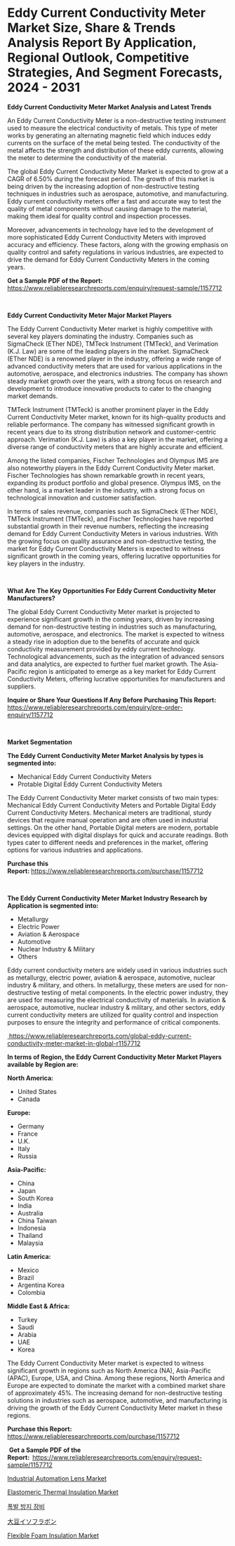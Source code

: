 <p><h1>Eddy Current Conductivity Meter Market Size, Share & Trends Analysis Report By Application, Regional Outlook, Competitive Strategies, And Segment Forecasts, 2024 - 2031</h1></p><p><strong>Eddy Current Conductivity Meter Market Analysis and Latest Trends</strong></p>
<p><p>An Eddy Current Conductivity Meter is a non-destructive testing instrument used to measure the electrical conductivity of metals. This type of meter works by generating an alternating magnetic field which induces eddy currents on the surface of the metal being tested. The conductivity of the metal affects the strength and distribution of these eddy currents, allowing the meter to determine the conductivity of the material.</p><p>The global Eddy Current Conductivity Meter Market is expected to grow at a CAGR of 6.50% during the forecast period. The growth of this market is being driven by the increasing adoption of non-destructive testing techniques in industries such as aerospace, automotive, and manufacturing. Eddy current conductivity meters offer a fast and accurate way to test the quality of metal components without causing damage to the material, making them ideal for quality control and inspection processes.</p><p>Moreover, advancements in technology have led to the development of more sophisticated Eddy Current Conductivity Meters with improved accuracy and efficiency. These factors, along with the growing emphasis on quality control and safety regulations in various industries, are expected to drive the demand for Eddy Current Conductivity Meters in the coming years.</p></p>
<p><strong>Get a Sample PDF of the Report:&nbsp;</strong> <a href="https://www.reliableresearchreports.com/enquiry/request-sample/1157712">https://www.reliableresearchreports.com/enquiry/request-sample/1157712</a></p>
<p>&nbsp;</p>
<p><strong>Eddy Current Conductivity Meter Major Market Players</strong></p>
<p><p>The Eddy Current Conductivity Meter market is highly competitive with several key players dominating the industry. Companies such as SigmaCheck (ETher NDE), TMTeck Instrument (TMTeck), and Verimation (K.J. Law) are some of the leading players in the market. SigmaCheck (ETher NDE) is a renowned player in the industry, offering a wide range of advanced conductivity meters that are used for various applications in the automotive, aerospace, and electronics industries. The company has shown steady market growth over the years, with a strong focus on research and development to introduce innovative products to cater to the changing market demands.</p><p>TMTeck Instrument (TMTeck) is another prominent player in the Eddy Current Conductivity Meter market, known for its high-quality products and reliable performance. The company has witnessed significant growth in recent years due to its strong distribution network and customer-centric approach. Verimation (K.J. Law) is also a key player in the market, offering a diverse range of conductivity meters that are highly accurate and efficient.</p><p>Among the listed companies, Fischer Technologies and Olympus IMS are also noteworthy players in the Eddy Current Conductivity Meter market. Fischer Technologies has shown remarkable growth in recent years, expanding its product portfolio and global presence. Olympus IMS, on the other hand, is a market leader in the industry, with a strong focus on technological innovation and customer satisfaction.</p><p>In terms of sales revenue, companies such as SigmaCheck (ETher NDE), TMTeck Instrument (TMTeck), and Fischer Technologies have reported substantial growth in their revenue numbers, reflecting the increasing demand for Eddy Current Conductivity Meters in various industries. With the growing focus on quality assurance and non-destructive testing, the market for Eddy Current Conductivity Meters is expected to witness significant growth in the coming years, offering lucrative opportunities for key players in the industry.</p></p>
<p>&nbsp;</p>
<p><strong>What Are The Key Opportunities For Eddy Current Conductivity Meter Manufacturers?</strong></p>
<p><p>The global Eddy Current Conductivity Meter market is projected to experience significant growth in the coming years, driven by increasing demand for non-destructive testing in industries such as manufacturing, automotive, aerospace, and electronics. The market is expected to witness a steady rise in adoption due to the benefits of accurate and quick conductivity measurement provided by eddy current technology. Technological advancements, such as the integration of advanced sensors and data analytics, are expected to further fuel market growth. The Asia-Pacific region is anticipated to emerge as a key market for Eddy Current Conductivity Meters, offering lucrative opportunities for manufacturers and suppliers.</p></p>
<p><strong>Inquire or Share Your Questions If Any Before Purchasing This Report:</strong> <a href="https://www.reliableresearchreports.com/enquiry/pre-order-enquiry/1157712">https://www.reliableresearchreports.com/enquiry/pre-order-enquiry/1157712</a></p>
<p>&nbsp;</p>
<p><strong>Market Segmentation</strong></p>
<p><strong>The Eddy Current Conductivity Meter Market Analysis by types is segmented into:</strong></p>
<p><ul><li>Mechanical Eddy Current Conductivity Meters</li><li>Protable Digital Eddy Current Conductivity Meters</li></ul></p>
<p><p>The Eddy Current Conductivity Meter market consists of two main types: Mechanical Eddy Current Conductivity Meters and Portable Digital Eddy Current Conductivity Meters. Mechanical meters are traditional, sturdy devices that require manual operation and are often used in industrial settings. On the other hand, Portable Digital meters are modern, portable devices equipped with digital displays for quick and accurate readings. Both types cater to different needs and preferences in the market, offering options for various industries and applications.</p></p>
<p><strong>Purchase this Report:&nbsp;</strong><a href="https://www.reliableresearchreports.com/purchase/1157712">https://www.reliableresearchreports.com/purchase/1157712</a></p>
<p>&nbsp;</p>
<p><strong>The Eddy Current Conductivity Meter Market Industry Research by Application is segmented into:</strong></p>
<p><ul><li>Metallurgy</li><li>Electric Power</li><li>Aviation & Aerospace</li><li>Automotive</li><li>Nuclear Industry & Military</li><li>Others</li></ul></p>
<p><p>Eddy current conductivity meters are widely used in various industries such as metallurgy, electric power, aviation & aerospace, automotive, nuclear industry & military, and others. In metallurgy, these meters are used for non-destructive testing of metal components. In the electric power industry, they are used for measuring the electrical conductivity of materials. In aviation & aerospace, automotive, nuclear industry & military, and other sectors, eddy current conductivity meters are utilized for quality control and inspection purposes to ensure the integrity and performance of critical components.</p></p>
<p><a href="https://www.reliableresearchreports.com/global-eddy-current-conductivity-meter-market-in-global-r1157712">&nbsp;https://www.reliableresearchreports.com/global-eddy-current-conductivity-meter-market-in-global-r1157712</a></p>
<p><strong>In terms of Region, the Eddy Current Conductivity Meter Market Players available by Region are:</strong></p>
<p>
    <p> <strong> North America: </strong>
        <ul>
            <li>United States</li>
            <li>Canada</li>
        </ul>
        </p> 
    <p> <strong> Europe: </strong>
        <ul>
            <li>Germany</li>
            <li>France</li>
            <li>U.K.</li>
            <li>Italy</li>
            <li>Russia</li>
        </ul>
        </p> 
    <p> <strong> Asia-Pacific: </strong>
        <ul>
            <li>China</li>
            <li>Japan</li>
            <li>South Korea</li>
            <li>India</li>
            <li>Australia</li>
            <li>China Taiwan</li>
            <li>Indonesia</li>
            <li>Thailand</li>
            <li>Malaysia</li>
        </ul>
        </p> 
    <p> <strong> Latin America: </strong>
        <ul>
            <li>Mexico</li>
            <li>Brazil</li>
            <li>Argentina Korea</li>
            <li>Colombia</li>
        </ul>
        </p> 
    <p> <strong> Middle East & Africa: </strong>
        <ul>
            <li>Turkey</li>
            <li>Saudi</li>
            <li>Arabia</li>
            <li>UAE</li>
            <li>Korea</li>
        </ul>
    </p>
    </p>
<p><p>The Eddy Current Conductivity Meter market is expected to witness significant growth in regions such as North America (NA), Asia-Pacific (APAC), Europe, USA, and China. Among these regions, North America and Europe are expected to dominate the market with a combined market share of approximately 45%. The increasing demand for non-destructive testing solutions in industries such as aerospace, automotive, and manufacturing is driving the growth of the Eddy Current Conductivity Meter market in these regions.</p></p>
<p><strong>Purchase this Report: </strong><a href="https://www.reliableresearchreports.com/purchase/1157712">https://www.reliableresearchreports.com/purchase/1157712</a></p>
<p>&nbsp;<strong>Get a Sample PDF of the Report:&nbsp;&nbsp;</strong><a href="https://www.reliableresearchreports.com/enquiry/request-sample/1157712">https://www.reliableresearchreports.com/enquiry/request-sample/1157712</a></p>
<p><strong></strong></p>
<p><p><a href="https://www.linkedin.com/pulse/industrial-automation-lens-market-provides-detailed-segmentation-y82je?trackingId=RHYtdEB5r0AReuXzvDqBDA%3D%3D">Industrial Automation Lens Market</a></p><p><a href="https://issuu.com/reportprime-2/docs/elastomeric-thermal-insulation-market-size-2030.pp">Elastomeric Thermal Insulation Market</a></p><p><a href="https://github.com/TrevorKruvalis5678/Market-Research-Report-List-1/blob/main/218996719842.md">폭발 방지 장비</a></p><p><a href="https://medium.com/@elmorunolfsson2023/%E5%A4%A7%E8%B1%86%E3%82%A4%E3%82%BD%E3%83%95%E3%83%A9%E3%83%9C%E3%83%B3%E5%B8%82%E5%A0%B4-%E7%AB%B6%E4%BA%89%E5%88%86%E6%9E%90-%E5%B8%82%E5%A0%B4%E3%83%88%E3%83%AC%E3%83%B3%E3%83%89%E3%81%8A%E3%82%88%E3%81%B32031%E5%B9%B4%E3%81%BE%E3%81%A7%E3%81%AE%E4%BA%88%E6%B8%AC-39a6c91960f7">大豆イソフラボン</a></p><p><a href="https://issuu.com/reportprime-2/docs/flexible-foam-insulation-market-size-2030.pptx">Flexible Foam Insulation Market</a></p></p>